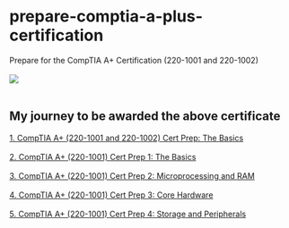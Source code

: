 # prepare-comptia-a-plus-certification
Prepare for the CompTIA A+ Certification (220-1001 and 220-1002)
<br />
<br />
<img src="CertificateOfCompletion.png"/>
<br />
<br />
## My journey to be awarded the above certificate
[1. CompTIA A+ (220-1001 and 220-1002) Cert Prep: The Basics](https://github.com/TrungNhanNguyenHuu/prepare-comptia-a-plus-certification/tree/main/comptia-a-plus-220-1001-cert-prep-0)
<br />
<br />
[2. CompTIA A+ (220-1001) Cert Prep 1: The Basics](https://github.com/TrungNhanNguyenHuu/prepare-comptia-a-plus-certification/tree/main/comptia-a-plus-220-1001-cert-prep-1)
<br />
<br />
[3. CompTIA A+ (220-1001) Cert Prep 2: Microprocessing and RAM](https://github.com/TrungNhanNguyenHuu/prepare-comptia-a-plus-certification/tree/main/comptia-a-plus-220-1001-cert-prep-2)
<br />
<br />
[4. CompTIA A+ (220-1001) Cert Prep 3: Core Hardware](https://github.com/TrungNhanNguyenHuu/prepare-comptia-a-plus-certification/tree/main/comptia-a-plus-220-1001-cert-prep-3)
<br />
<br />
[5. CompTIA A+ (220-1001) Cert Prep 4: Storage and Peripherals](https://github.com/TrungNhanNguyenHuu/prepare-comptia-a-plus-certification/tree/main/comptia-a-plus-220-1001-cert-prep-4)